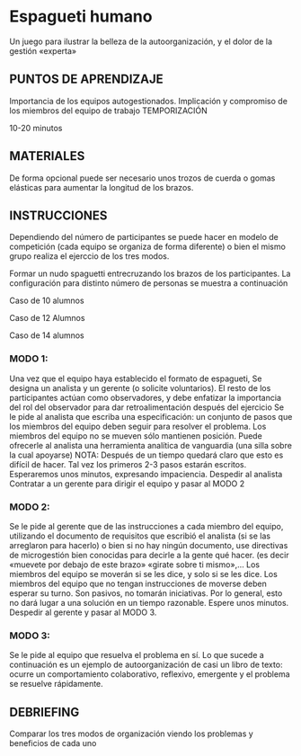 # Espagueti humano

Un juego para ilustrar la belleza de la autoorganización, y el dolor de la gestión «experta»

## PUNTOS DE APRENDIZAJE

Importancia de los equipos autogestionados.
Implicación y compromiso de los miembros del equipo de trabajo
TEMPORIZACIÓN

 10-20 minutos 

## MATERIALES

De forma opcional puede ser necesario unos trozos de cuerda o gomas elásticas para aumentar la longitud de los brazos.

## INSTRUCCIONES

Dependiendo del número de participantes se puede hacer en modelo de competición (cada equipo se organiza de forma diferente) o bien el mismo grupo realiza el ejerccio de los tres modos.

Formar un nudo spaguetti entrecruzando los brazos de los participantes. La configuración para distinto número de personas se muestra a continuación




Caso de 10 alumnos

Caso de 12 Alumnos

Caso de 14 alumnos

### MODO 1:

Una vez que el equipo haya establecido el formato de espagueti,
Se designa un analista y un gerente (o solicite voluntarios).
El resto de los participantes actúan como observadores, y debe enfatizar la importancia del rol del observador para dar retroalimentación después del ejercicio
Se le pide al analista que escriba una especificación: un conjunto de pasos que los miembros del equipo deben seguir para resolver el problema.
Los miembros del equipo no se mueven sólo mantienen posición.
Puede ofrecerle al analista una herramienta analítica de vanguardia (una silla sobre la cual apoyarse)
NOTA: Después de un tiempo quedará claro que esto es difícil de hacer. Tal vez los primeros 2-3 pasos estarán escritos. Esperaremos unos minutos, expresando impaciencia. Despedir al analista Contratar a un gerente para dirigir el equipo y pasar al MODO 2

### MODO 2:

Se le pide al gerente que de las instrucciones a cada miembro del equipo, utilizando el documento de requisitos que escribió el analista (si se las arreglaron para hacerlo) o bien si no hay ningún documento, use directivas de microgestión bien conocidas para decirle a la gente qué hacer. (es decir «muevete por debajo de este brazo» «girate sobre ti mismo»,…
Los miembros del equipo se moverán si se les dice, y solo si se les dice. Los miembros del equipo que no tengan instrucciones de moverse deben esperar su turno. Son pasivos, no tomarán iniciativas.
Por lo general, esto no dará lugar a una solución en un tiempo razonable. Espere unos minutos. Despedir al gerente y pasar al MODO 3.

### MODO 3:

Se le pide al equipo que resuelva el problema en sí.
Lo que sucede a continuación es un ejemplo de autoorganización de casi un libro de texto: ocurre un comportamiento colaborativo, reflexivo, emergente y el problema se resuelve rápidamente.


## DEBRIEFING

Comparar los tres modos de organización viendo los problemas y beneficios de cada uno
